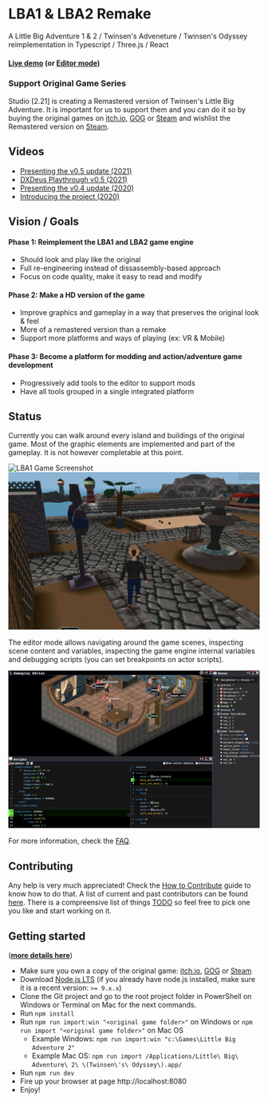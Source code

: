 # LBA1 & LBA2 Remake
A Little Big Adventure 1 & 2 / Twinsen's Adveneture / Twinsen's Odyssey reimplementation in Typescript / Three.js / React

#### [Live demo](https://www.lba2remake.net) (or [Editor mode](https://www.lba2remake.net/#editor=true))


### Support Original Game Series
Studio [2.21] is creating a Remastered version of Twinsen's Little Big Adventure. It is important for us to support them and you can do it so by buying the original games on [itch.io](https://itch.io/s/61876/adeline-software-collection), [GOG](https://www.gog.com/game/little_big_adventure_2) or [Steam](http://store.steampowered.com/app/398000/Little_Big_Adventure_2/) and wishlist the Remastered version on [Steam](https://store.steampowered.com/app/2318070/Twinsens_Little_Big_Adventure_Remastered/).

## Videos

* [Presenting the v0.5 update (2021)](https://www.youtube.com/watch?v=Ifa4C_R9pQc)
* [DXDeus Playthrough v0.5 (2021)](https://youtu.be/NvR5dS7ywdk)
* [Presenting the v0.4 update (2020)](https://www.youtube.com/watch?v=cZDVVcCLeY0)
* [Introducing the project (2020)](https://www.youtube.com/watch?v=6bAzSgZ0nD0)

## Vision / Goals

#### Phase 1: Reimplement the LBA1 and LBA2 game engine
  * Should look and play like the original
  * Full re-engineering instead of dissassembly-based approach
  * Focus on code quality, make it easy to read and modify

#### Phase 2: Make a HD version of the game
  * Improve graphics and gameplay in a way that preserves the original look & feel
  * More of a remastered version than a remake
  * Support more platforms and ways of playing (ex: VR & Mobile)

#### Phase 3: Become a platform for modding and action/adventure game development
  * Progressively add tools to the editor to support mods
  * Have all tools grouped in a single integrated platform


## Status

Currently you can walk around every island and buildings of the original game.
Most of the graphic elements are implemented and part of the gameplay. It is not however completable at this point.

![LBA1 Game Screenshot](doc/images/screenshot_game_lba1.png)
![LBA2 Game Screenshot](doc/images/screenshot_game.jpeg)

The editor mode allows navigating around the game scenes, inspecting scene content and variables, inspecting the game engine internal variables and debugging scripts (you can set breakpoints on actor scripts).

![Editor screenshot](doc/images/screenshot_editor.jpeg)

For more information, check the [FAQ](doc/FAQ.md).

## Contributing

Any help is very much appreciated!
Check the [How to Contribute](CONTRIBUTING.md) guide to know how to do that.
A list of current and past contributors can be found [here](AUTHORS.md).
There is a compreensive list of things [TODO](TODO.md) so feel free to pick one you like and start working on it.

## Getting started

(**[more details here](doc/getting_started.md)**)

* Make sure you own a copy of the original game: [itch.io](https://itch.io/s/61876/adeline-software-collection), [GOG](https://www.gog.com/game/little_big_adventure_2) or [Steam](http://store.steampowered.com/app/398000/Little_Big_Adventure_2/)
* Download [Node.js LTS](https://nodejs.org) (if you already have node.js installed, make sure it is a recent version: `>= 9.x.x`)
* Clone the Git project and go to the root project folder in PowerShell on Windows or Terminal on Mac for the next commands.
* Run `npm install`
* Run `npm run import:win "<original game folder>"` on Windows or `npm run import "<original game folder>"` on Mac OS
  * Example Windows: `npm run import:win "c:\Games\Little Big Adventure 2"`
  * Example Mac OS: `npm run import /Applications/Little\ Big\ Adventure\ 2\ \(Twinsen\'s\ Odyssey\).app/`
* Run `npm run dev`
* Fire up your browser at page http://localhost:8080
* Enjoy!

